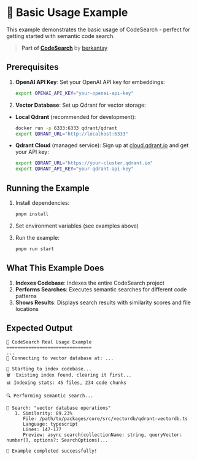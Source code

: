 # 🚀 Basic Usage Example

This example demonstrates the basic usage of CodeSearch - perfect for getting started with semantic code search.

> **Part of [CodeSearch](https://github.com/berkantay/codesearch)** by [berkantay](https://github.com/berkantay)

## Prerequisites

1. **OpenAI API Key**: Set your OpenAI API key for embeddings:

   ```bash
   export OPENAI_API_KEY="your-openai-api-key"
   ```

2. **Vector Database**: Set up Qdrant for vector storage:

- **Local Qdrant** (recommended for development):

  ```bash
  docker run -p 6333:6333 qdrant/qdrant
  export QDRANT_URL="http://localhost:6333"
  ```

- **Qdrant Cloud** (managed service):
  Sign up at [cloud.qdrant.io](https://cloud.qdrant.io) and get your API key:
  ```bash
  export QDRANT_URL="https://your-cluster.qdrant.io"
  export QDRANT_API_KEY="your-qdrant-api-key"
  ```

## Running the Example

1. Install dependencies:

   ```bash
   pnpm install
   ```

2. Set environment variables (see examples above)

3. Run the example:
   ```bash
   pnpm run start
   ```

## What This Example Does

1. **Indexes Codebase**: Indexes the entire CodeSearch project
2. **Performs Searches**: Executes semantic searches for different code patterns
3. **Shows Results**: Displays search results with similarity scores and file locations

## Expected Output

```
🚀 CodeSearch Real Usage Example
===============================
...
🔌 Connecting to vector database at: ...

📖 Starting to index codebase...
🗑️  Existing index found, clearing it first...
📊 Indexing stats: 45 files, 234 code chunks

🔍 Performing semantic search...

🔎 Search: "vector database operations"
   1. Similarity: 89.23%
      File: /path/to/packages/core/src/vectordb/qdrant-vectordb.ts
      Language: typescript
      Lines: 147-177
      Preview: async search(collectionName: string, queryVector: number[], options?: SearchOptions)...

🎉 Example completed successfully!
```
